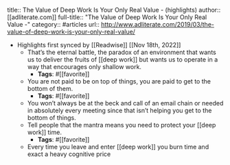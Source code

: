 title:: The Value of Deep Work Is Your Only Real Value - (highlights)
author:: [[adliterate.com]]
full-title:: "The Value of Deep Work Is Your Only Real Value -"
category:: #articles
url:: http://www.adliterate.com/2019/03/the-value-of-deep-work-is-your-only-real-value/

- Highlights first synced by [[Readwise]] [[Nov 18th, 2022]]
	- That’s the eternal battle, the paradox of an environment
	  that wants us to deliver the fruits of [[deep work]] but wants us to operate in a
	  way that encourages only shallow work.
		- **Tags**: #[[favorite]]
	- You are not paid to be on top of things, you are paid to get to the bottom of them.
		- **Tags**: #[[favorite]]
	- You won’t always be at the beck and call of an email chain or needed in absolutely every meeting since that isn’t helping you get to the bottom of things.
	- Tell people that the mantra means you need to protect your [[deep work]] time.
		- **Tags**: #[[favorite]]
	- Every time you leave and enter [[deep work]] you burn time and exact a heavy cognitive price